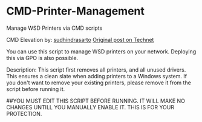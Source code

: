 # CMD-Printer-Management
Manage WSD Printers via CMD scripts

CMD Elevation by: [sudhindrasarto](https://social.technet.microsoft.com/profile/sudhindrasarto/?ws=usercard-mini) [Original post on Technet](https://social.technet.microsoft.com/Forums/windows/en-US/bc8a4561-d97e-4339-9b1c-9b90e54a7f92/request-elevation-inside-cmdbatch-file?forum=w7itprosecurity)

You can use this script to manage WSD printers on your network. Deploying this via GPO is also possible.

Description:
This script first removes all printers, and all unused drivers. This ensures a clean slate when adding printers to a Windows system. If you don't want to remove your existing printers, please remove it from the script before running it.

##YOU MUST EDIT THIS SCRIPT BEFORE RUNNING. IT WILL MAKE NO CHANGES UNTILL YOU MANUALLY ENABLE IT. THIS IS FOR YOUR PROTECTION.
